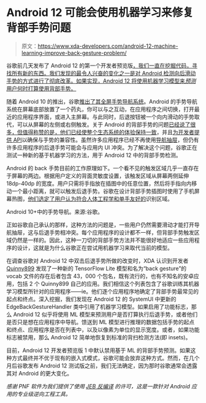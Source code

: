 # Android 12 可能会使用机器学习来修复背部手势问题

> 原文：<https://www.xda-developers.com/android-12-machine-learning-improve-back-gesture-problem/>

谷歌前几天发布了 Android 12 的第一个开发者预览版[，我们一直在挖掘代码，寻找所有新的东西。我们发现的最令人兴奋的变化之一是对 Android 检测向后滑动手势的方式进行了彻底改革。如果实现，Android 12 将使用机器学习模型来*预测*用户何时打算使用背部手势。](https://www.xda-developers.com/android-12/)

随着 Android 10 的推出，谷歌[推出了其全屏手势导航系统](https://www.xda-developers.com/everything-new-android-q-beta-3/)。Android 的手势导航系统在屏幕底部放置了一个药丸，你可以与之互动，在应用程序之间切换，打开最近的应用程序界面，或进入主屏幕。与此同时，后退按钮被一个向内滑动的手势取代，可以从屏幕的左侧或右侧触发。关于 Android 的背部手势的问题[已经说了很多，但值得称赞的是，他们](https://www.xda-developers.com/google-android-q-gesture-mess/)[已经使整个生态系统的体验保持一致](https://www.xda-developers.com/google-gesture-navigation-android-10/)，并且[为开发者提供 API](https://developer.android.com/training/gestures/gesturenav#conflicting-gestures)以确保与手势的兼容性。虽然许多应用程序已经不再使用[导航抽屉](https://developer.android.com/guide/navigation/navigation-ui)，但仍有许多应用程序的后退手势可能会与应用内 UI 冲突。为了解决这个问题，谷歌正在测试一种新的基于机器学习的方法，用于 Android 12 中的背部手势检测。

Android 的 back 手势目前的工作原理如下。一个看不见的触发区域几乎一直存在于屏幕的两边。根据用户定义的背面灵敏度设置，该触发区域从屏幕两侧延伸 18dp-40dp 的宽度。用户只需将手指放在插图中的任意位置，然后将手指向内移动一个最小距离，就可以触发后退手势。谷歌在设计背部手势插图时使用了手机屏幕热图，[他们选定了用户认为符合人体工程学和单手友好的](https://android-developers.googleblog.com/2019/08/gesture-navigation-backstory.html)识别区域。

Android 10+中的手势导航。来源:谷歌。

正如谷歌自己承认的那样，这种方法的问题是，一些用户仍然需要滑动才能打开导航抽屉，这与后退手势相冲突。每个应用程序的设计都不一样，但背部手势触发区域仍然是一样的。因此，这种一刀切的背部手势方法并不能很好地适应一些应用程序的设计，这就是为什么谷歌正在尝试用机器学习来取代当前的模型。

在调查谷歌对 Android 12 中双击后退手势所做的改变时，XDA 认识到开发者 [Quinny899](https://forum.xda-developers.com/m/quinny899.3563640/) 发现了一种新的 TensorFlow Lite 模型和名为“back gesture”的 vocab 文件的存在后者包含 43，000 个包名，既有流行的，也有不知名的安卓应用，包括 2 个 Quinny899 自己的应用。我们相信这个列表包含了谷歌训练其机器学习模型所针对的应用程序——ie。他们逐个应用程序地确定了背部手势最常见的起点和终点。深入挖掘，我们发现在 Android 12 的 SystemUI 中更新的 EdgeBackGestureHandler 类中引用了机器学习模型。如果启用了功能标志，那么 Android 12 似乎将使用 ML 模型来预测用户是否打算执行后退手势，或者他们是否只是想在应用程序中导航。馈送到 ML 模型进行推理的数据包括手势的起点和终点、应用程序是否在列表中，以及以像素为单位的显示宽度。或者，如果功能标志被禁用，那么 Android 12 简单地恢复到标准的背扫检测方法(即 insets)。

目前，Android 12 开发者预览版 1 中默认禁用基于 ML 的背部手势预测。如果这种方式最终并不优于现有的嵌入式模式，谷歌可能会放弃这种方式。然而，在几个月后谷歌发布 Android 12 测试版之前，我们无法确定，因为那时谷歌通常会透露其对 Android 的更大变化。

*感谢 PNF 软件为我们提供了使用* *[JEB 反编译](https://www.pnfsoftware.com/?aid=xdadev)* *的许可，这是一款针对 Android 应用的专业级逆向工程工具。*
